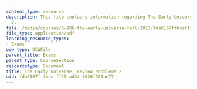 ```yaml
---
content_type: resource
description: This file contains information regarding The Early Universe, Review Problems
  2.
file: /media/courses/8-286-the-early-universe-fall-2013/fda6167ffbceff35ad346026f920ae77_MIT8_286F13_q2review.pdf
file_type: application/pdf
learning_resource_types:
- Exams
ocw_type: OCWFile
parent_title: Exams
parent_type: CourseSection
resourcetype: Document
title: The Early Universe, Review Problems 2
uid: fda6167f-fbce-ff35-ad34-6026f920ae77
---
```

